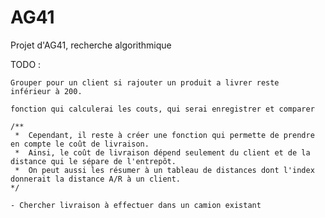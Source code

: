AG41
====

Projet d'AG41, recherche algorithmique

TODO :

	Grouper pour un client si rajouter un produit a livrer reste  inférieur à 200.
	
	fonction qui calculerai les couts, qui serai enregistrer et comparer

	/**
	 *  Cependant, il reste à créer une fonction qui permette de prendre en compte le coût de livraison.
	 *  Ainsi, le coût de livraison dépend seulement du client et de la distance qui le sépare de l'entrepôt.
	 *  On peut aussi les résumer à un tableau de distances dont l'index donnerait la distance A/R à un client.
	*/
	
	- Chercher livraison à effectuer dans un camion existant